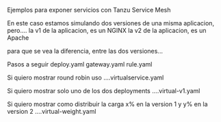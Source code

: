 Ejemplos para exponer servicios con Tanzu Service Mesh

En este caso estamos simulando dos versiones de una misma aplicacion, pero.... 
  la v1 de la aplicacion, es un NGINX
  la v2 de la aplicacion, es un Apache

para que se vea la diferencia, entre las dos versiones...


Pasos a seguir
  deploy.yaml
  gateway.yaml
  rule.yaml
  
Si quiero mostrar round robin uso
....virtualservice.yaml
    
Si quiero mostrar solo uno de los dos deployments
....virtual-v1.yaml
    
    
Si quiero mostrar como distribuir la carga x% en la version 1 y y% en la version 2
....virtual-weight.yaml
